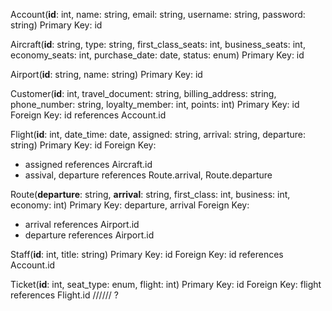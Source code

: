 Account(**id**: int, name: string, email: string, username: string, password: string)
Primary Key: id

Aircraft(**id**: string, type: string, first_class_seats: int, business_seats: int, economy_seats: int, purchase_date: date, status: enum)
Primary Key: id

Airport(**id**: string, name: string)
Primary Key: id

Customer(**id**: int, travel_document: string, billing_address: string, phone_number: string, loyalty_member: int, points: int)
Primary Key: id
Foreign Key: id references Account.id

Flight(**id**: int, date_time: date, assigned: string, arrival: string, departure: string)
Primary Key: id
Foreign Key:
- assigned references Aircraft.id
- assival, departure references Route.arrival, Route.departure

Route(**departure**: string, **arrival**: string, first_class: int, business: int, economy: int)
Primary Key: departure, arrival
Foreign Key:

- arrival references Airport.id
- departure references Airport.id

Staff(**id**: int, title: string)
Primary Key: id
Foreign Key: id references Account.id

Ticket(**id**: int, seat_type: enum, flight: int)
Primary Key: id
Foreign Key: flight references Flight.id ////// ?